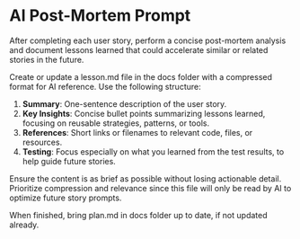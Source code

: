 # AI Post-Mortem Prompt

After completing each user story, perform a concise post-mortem analysis and document lessons learned that could accelerate similar or related stories in the future.

Create or update a lesson.md file in the docs folder with a compressed format for AI reference. Use the following structure:

1. **Summary**: One-sentence description of the user story.
2. **Key Insights**: Concise bullet points summarizing lessons learned, focusing on reusable strategies, patterns, or tools.
3. **References**: Short links or filenames to relevant code, files, or resources.
4. **Testing**: Focus especially on what you learned from the test results, to help guide future stories.

Ensure the content is as brief as possible without losing actionable detail. Prioritize compression and relevance since this file will only be read by AI to optimize future story prompts.

When finished, bring plan.md in docs folder up to date, if not updated already.
